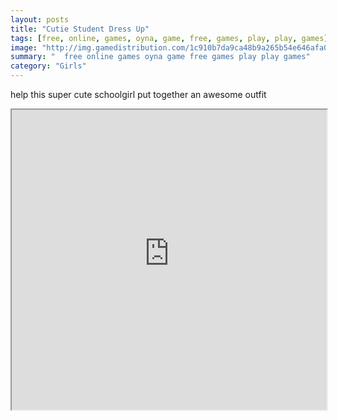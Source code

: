 ```yaml
---
layout: posts
title: "Cutie Student Dress Up"
tags: [free, online, games, oyna, game, free, games, play, play, games]
image: "http://img.gamedistribution.com/1c910b7da9ca48b9a265b54e646afa08.jpg"
summary: "  free online games oyna game free games play play games"
category: "Girls"
---
```


help this super cute schoolgirl put together an awesome outfit

<iframe width="100%" height="480px;" src="http://flash.gamedistribution.com?game=1c910b7da9ca48b9a265b54e646afa08"></iframe>